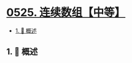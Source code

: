 # [0525. 连续数组【中等】](https://github.com/Tdahuyou/TNotes.leetcode/tree/main/notes/0525.%20%E8%BF%9E%E7%BB%AD%E6%95%B0%E7%BB%84%E3%80%90%E4%B8%AD%E7%AD%89%E3%80%91)

<!-- region:toc -->

- [1. 📝 概述](#1--概述)

<!-- endregion:toc -->

## 1. 📝 概述
